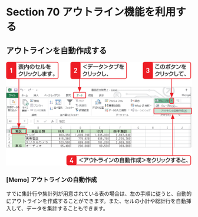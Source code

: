 # Section 70 アウトライン機能を利用する

## アウトラインを自動作成する

![](001.png)

### [Memo] アウトラインの自動作成

すでに集計行や集計列が用意されている表の場合は、左の手順に従うと、自動的にアウトラインを作成することができます。また、セルの小計や総計行を自動挿入して、データを集計することもできます。
